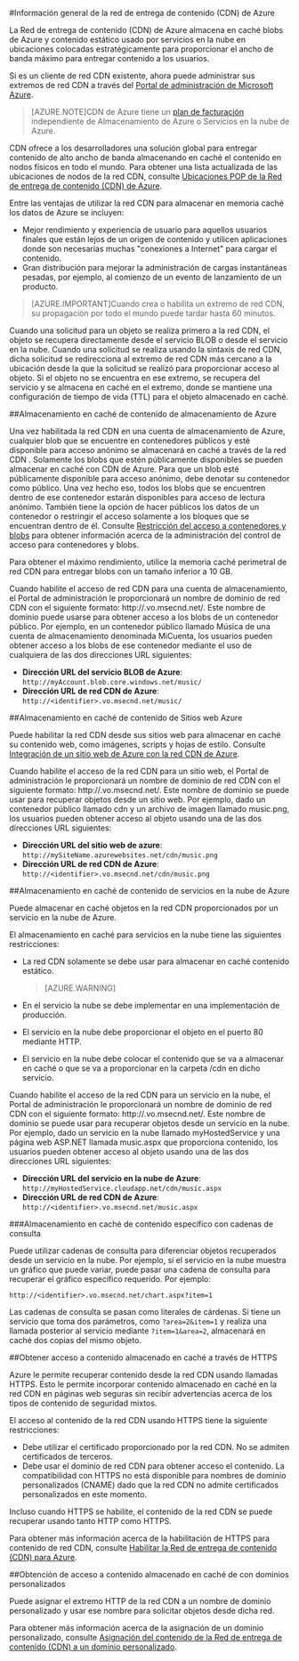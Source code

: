 <properties 
	pageTitle="Información general de la red CDN de Azure" 
	description="Obtenga información acerca de la Red de entrega de contenido (CDN) de Azure y de cómo usarla para ofrecer contenido con alto ancho de banda mediante el almacenamiento en caché de blobs y contenidos estáticos." 
	services="cdn" 
	documentationCenter=".NET" 
	authors="zhangmanling" 
	manager="dwrede" 
	editor=""/>

<tags 
	ms.service="cdn" 
	ms.workload="tbd" 
	ms.tgt_pltfrm="na" 
	ms.devlang="na" 
	ms.topic="article" 
	ms.date="05/26/2015" 
	ms.author="mazha"/>

#Información general de la red de entrega de contenido (CDN) de Azure

La Red de entrega de contenido (CDN) de Azure almacena en caché blobs de Azure y contenido estático usado por servicios en la nube en ubicaciones colocadas estratégicamente para proporcionar el ancho de banda máximo para entregar contenido a los usuarios.

Si es un cliente de red CDN existente, ahora puede administrar sus extremos de red CDN a través del [Portal de administración de Microsoft Azure](https://manage.windowsazure.com).


>[AZURE.NOTE]CDN de Azure tiene un [plan de facturación](http://www.microsoft.com/windowsazure/pricing/) independiente de Almacenamiento de Azure o Servicios en la nube de Azure.
 

CDN ofrece a los desarrolladores una solución global para entregar contenido de alto ancho de banda almacenando en caché el contenido en nodos físicos en todo el mundo. Para obtener una lista actualizada de las ubicaciones de nodos de la red CDN, consulte [Ubicaciones POP de la Red de entrega de contenido (CDN) de Azure](http://msdn.microsoft.com/library/azure/gg680302.aspx).

Entre las ventajas de utilizar la red CDN para almacenar en memoria caché los datos de Azure se incluyen:

- Mejor rendimiento y experiencia de usuario para aquellos usuarios finales que están lejos de un origen de contenido y utilicen aplicaciones donde son necesarias muchas "conexiones a Internet" para cargar el contenido.
- Gran distribución para mejorar la administración de cargas instantáneas pesadas, por ejemplo, al comienzo de un evento de lanzamiento de un producto. 


>[AZURE.IMPORTANT]Cuando crea o habilita un extremo de red CDN, su propagación por todo el mundo puede tardar hasta 60 minutos.
 
Cuando una solicitud para un objeto se realiza primero a la red CDN, el objeto se recupera directamente desde el servicio BLOB o desde el servicio en la nube. Cuando una solicitud se realiza usando la sintaxis de red CDN, dicha solicitud se redirecciona al extremo de red CDN más cercano a la ubicación desde la que la solicitud se realizó para proporcionar acceso al objeto. Si el objeto no se encuentra en ese extremo, se recupera del servicio y se almacena en caché en el extremo, donde se mantiene una configuración de tiempo de vida (TTL) para el objeto almacenado en caché.
 
##Almacenamiento en caché de contenido de almacenamiento de Azure

Una vez habilitada la red CDN en una cuenta de almacenamiento de Azure, cualquier blob que se encuentre en contenedores públicos y esté disponible para acceso anónimo se almacenará en caché a través de la red CDN . Solamente los blobs que estén públicamente disponibles se pueden almacenar en caché con CDN de Azure. Para que un blob esté públicamente disponible para acceso anónimo, debe denotar su contenedor como público. Una vez hecho eso, todos los blobs que se encuentren dentro de ese contenedor estarán disponibles para acceso de lectura anónimo. También tiene la opción de hacer públicos los datos de un contenedor o restringir el acceso solamente a los bloques que se encuentran dentro de él. Consulte [Restricción del acceso a contenedores y blobs](http://msdn.microsoft.com/library/azure/dd179354.aspx) para obtener información acerca de la administración del control de acceso para contenedores y blobs.

Para obtener el máximo rendimiento, utilice la memoria caché perimetral de red CDN para entregar blobs con un tamaño inferior a 10 GB.

Cuando habilite el acceso de red CDN para una cuenta de almacenamiento, el Portal de administración le proporcionará un nombre de dominio de red CDN con el siguiente formato: http://<identifier>.vo.msecnd.net/. Este nombre de dominio puede usarse para obtener acceso a los blobs de un contenedor público. Por ejemplo, en un contenedor público llamado Música de una cuenta de almacenamiento denominada MiCuenta, los usuarios pueden obtener acceso a los blobs de ese contenedor mediante el uso de cualquiera de las dos direcciones URL siguientes:

- **Dirección URL del servicio BLOB de Azure**: `http://myAccount.blob.core.windows.net/music/` 
- **Dirección URL de red CDN de Azure**: `http://<identifier>.vo.msecnd.net/music/` 

##Almacenamiento en caché de contenido de Sitios web Azure

Puede habilitar la red CDN desde sus sitios web para almacenar en caché su contenido web, como imágenes, scripts y hojas de estilo. Consulte[ Integración de un sitio web de Azure con la red CDN de Azure](../cdn-websites-with-cdn.md).

Cuando habilite el acceso de la red CDN para un sitio web, el Portal de administración le proporcionará un nombre de dominio de red CDN con el siguiente formato: http://<identifier>.vo.msecnd.net/. Este nombre de dominio se puede usar para recuperar objetos desde un sitio web. Por ejemplo, dado un contenedor público llamado cdn y un archivo de imagen llamado music.png, los usuarios pueden obtener acceso al objeto usando una de las dos direcciones URL siguientes:

- **Dirección URL del sitio web de azure**: `http://mySiteName.azurewebsites.net/cdn/music.png` 
- **Dirección URL de red CDN de Azure**: `http://<identifier>.vo.msecnd.net/cdn/music.png`
 
##Almacenamiento en caché de contenido de servicios en la nube de Azure

Puede almacenar en caché objetos en la red CDN proporcionados por un servicio en la nube de Azure.

El almacenamiento en caché para servicios en la nube tiene las siguientes restricciones:


- La red CDN solamente se debe usar para almacenar en caché contenido estático.

	>[AZURE.WARNING]
- En el servicio la nube se debe implementar en una implementación de producción.
- El servicio en la nube debe proporcionar el objeto en el puerto 80 mediante HTTP.
- El servicio en la nube debe colocar el contenido que se va a almacenar en caché o que se va a proporcionar en la carpeta /cdn en dicho servicio.

Cuando habilite el acceso de la red CDN para un servicio en la nube, el Portal de administración le proporcionará un nombre de dominio de red CDN con el siguiente formato: http://<identifier>.vo.msecnd.net/. Este nombre de dominio se puede usar para recuperar objetos desde un servicio en la nube. Por ejemplo, dado un servicio en la nube llamado myHostedService y una página web ASP.NET llamada music.aspx que proporciona contenido, los usuarios pueden obtener acceso al objeto usando una de las dos direcciones URL siguientes:


- **Dirección URL del servicio en la nube de Azure**: `http://myHostedService.cloudapp.net/cdn/music.aspx` 
- **Dirección URL de red CDN de Azure**: `http://<identifier>.vo.msecnd.net/music.aspx` 


###Almacenamiento en caché de contenido específico con cadenas de consulta

Puede utilizar cadenas de consulta para diferenciar objetos recuperados desde un servicio en la nube. Por ejemplo, si el servicio en la nube muestra un gráfico que puede variar, puede pasar una cadena de consulta para recuperar el gráfico específico requerido. Por ejemplo:

`http://<identifier>.vo.msecnd.net/chart.aspx?item=1`

Las cadenas de consulta se pasan como literales de cárdenas. Si tiene un servicio que toma dos parámetros, como `?area=2&item=1` y realiza una llamada posterior al servicio mediante `?item=1&area=2`, almacenará en caché dos copias del mismo objeto.
 

##Obtener acceso a contenido almacenado en caché a través de HTTPS


Azure le permite recuperar contenido desde la red CDN usando llamadas HTTPS. Esto le permite incorporar contenido almacenado en caché en la red CDN en páginas web seguras sin recibir advertencias acerca de los tipos de contenido de seguridad mixtos.

El acceso al contenido de la red CDN usando HTTPS tiene la siguiente restricciones:


- Debe utilizar el certificado proporcionado por la red CDN. No se admiten certificados de terceros.
- Debe usar el dominio de red CDN para obtener acceso el contenido. La compatibilidad con HTTPS no está disponible para nombres de dominio personalizados (CNAME) dado que la red CDN no admite certificados personalizados en este momento.



Incluso cuando HTTPS se habilite, el contenido de la red CDN se puede recuperar usando tanto HTTP como HTTPS.

Para obtener más información acerca de la habilitación de HTTPS para contenido de red CDN, consulte [Habilitar la Red de entrega de contenido (CDN) para Azure](http://msdn.microsoft.com/library/azure/gg680301.aspx).


##Obtención de acceso a contenido almacenado en caché de con dominios personalizados

Puede asignar el extremo HTTP de la red CDN a un nombre de dominio personalizado y usar ese nombre para solicitar objetos desde dicha red.

Para obtener más información acerca de la asignación de un dominio personalizado, consulte [Asignación del contenido de la Red de entrega de contenido (CDN) a un dominio personalizado](http://msdn.microsoft.com/library/azure/gg680307.aspx).

 

<!---HONumber=July15_HO4-->